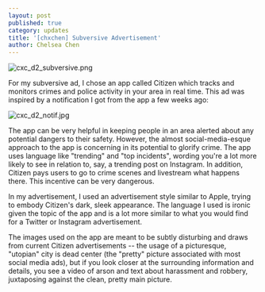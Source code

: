 ```yaml
---
layout: post
published: true
category: updates
title: '[chxchen] Subversive Advertisement'
author: Chelsea Chen
---
```

![cxc_d2_subversive.png]({{site.baseurl}}/assets/cxc_d2_subversive.png)

For my subversive ad, I chose an app called Citizen which tracks and monitors crimes and police activity in your area in real time. This ad was inspired by a notification I got from the app a few weeks ago:

![cxc_d2_notif.jpg]({{site.baseurl}}/assets/cxc_d2_notif.jpg)

The app can be very helpful in keeping people in an area alerted about any potential dangers to their safety. However, the almost social-media-esque approach to the app is concerning in its potential to glorify crime. The app uses language like "trending" and "top incidents", wording you're a lot more likely to see in relation to, say, a trending post on Instagram. In addition, Citizen pays users to go to crime scenes and livestream what happens there. This incentive can be very dangerous.

In my advertisement, I used an advertisement style similar to Apple, trying to embody Citizen's dark, sleek appearance. The language I used is ironic given the topic of the app and is a lot more similar to what you would find for a Twitter or Instagram advertisement.

The images used on the app are meant to be subtly disturbing and draws from current Citizen advertisements -- the usage of a picturesque, "utopian" city is dead center (the "pretty" picture associated with most social media ads), but if you look closer at the surrounding information and details, you see a video of arson and text about harassment and robbery, juxtaposing against the clean, pretty main picture.